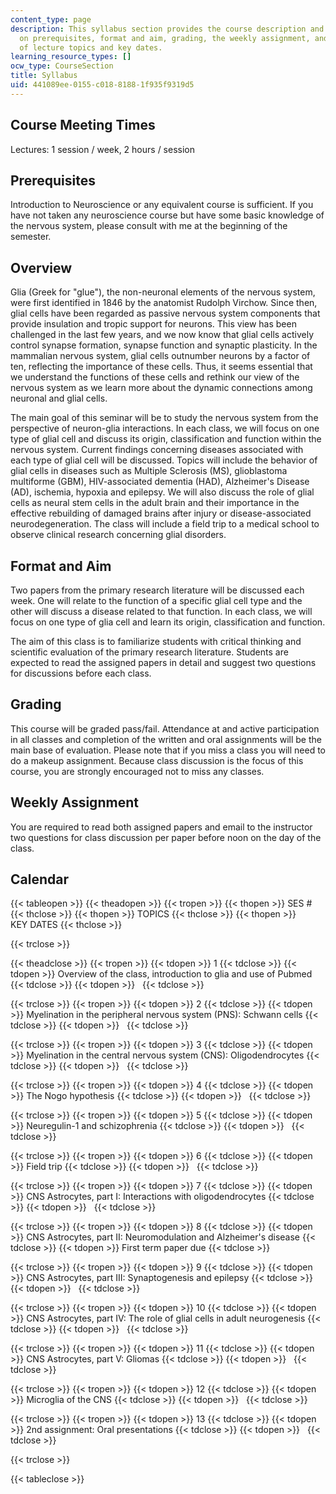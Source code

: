 ```yaml
---
content_type: page
description: This syllabus section provides the course description and information
  on prerequisites, format and aim, grading, the weekly assignment, and a calendar
  of lecture topics and key dates.
learning_resource_types: []
ocw_type: CourseSection
title: Syllabus
uid: 441089ee-0155-c018-8188-1f935f9319d5
---
```


Course Meeting Times
--------------------

Lectures: 1 session / week, 2 hours / session

Prerequisites
-------------

Introduction to Neuroscience or any equivalent course is sufficient. If you have not taken any neuroscience course but have some basic knowledge of the nervous system, please consult with me at the beginning of the semester.

Overview
--------

Glia (Greek for "glue"), the non-neuronal elements of the nervous system, were first identified in 1846 by the anatomist Rudolph Virchow. Since then, glial cells have been regarded as passive nervous system components that provide insulation and tropic support for neurons. This view has been challenged in the last few years, and we now know that glial cells actively control synapse formation, synapse function and synaptic plasticity. In the mammalian nervous system, glial cells outnumber neurons by a factor of ten, reflecting the importance of these cells. Thus, it seems essential that we understand the functions of these cells and rethink our view of the nervous system as we learn more about the dynamic connections among neuronal and glial cells.

The main goal of this seminar will be to study the nervous system from the perspective of neuron-glia interactions. In each class, we will focus on one type of glial cell and discuss its origin, classification and function within the nervous system. Current findings concerning diseases associated with each type of glial cell will be discussed. Topics will include the behavior of glial cells in diseases such as Multiple Sclerosis (MS), glioblastoma multiforme (GBM), HIV-associated dementia (HAD), Alzheimer's Disease (AD), ischemia, hypoxia and epilepsy. We will also discuss the role of glial cells as neural stem cells in the adult brain and their importance in the effective rebuilding of damaged brains after injury or disease-associated neurodegeneration. The class will include a field trip to a medical school to observe clinical research concerning glial disorders.

Format and Aim
--------------

Two papers from the primary research literature will be discussed each week. One will relate to the function of a specific glial cell type and the other will discuss a disease related to that function. In each class, we will focus on one type of glia cell and learn its origin, classification and function.

The aim of this class is to familiarize students with critical thinking and scientific evaluation of the primary research literature. Students are expected to read the assigned papers in detail and suggest two questions for discussions before each class.

Grading
-------

This course will be graded pass/fail. Attendance at and active participation in all classes and completion of the written and oral assignments will be the main base of evaluation. Please note that if you miss a class you will need to do a makeup assignment. Because class discussion is the focus of this course, you are strongly encouraged not to miss any classes.

Weekly Assignment
-----------------

You are required to read both assigned papers and email to the instructor two questions for class discussion per paper before noon on the day of the class.

Calendar
--------

{{< tableopen >}}
{{< theadopen >}}
{{< tropen >}}
{{< thopen >}}
SES #
{{< thclose >}}
{{< thopen >}}
TOPICS
{{< thclose >}}
{{< thopen >}}
KEY DATES
{{< thclose >}}

{{< trclose >}}

{{< theadclose >}}
{{< tropen >}}
{{< tdopen >}}
1
{{< tdclose >}}
{{< tdopen >}}
Overview of the class, introduction to glia and use of Pubmed
{{< tdclose >}}
{{< tdopen >}}
 
{{< tdclose >}}

{{< trclose >}}
{{< tropen >}}
{{< tdopen >}}
2
{{< tdclose >}}
{{< tdopen >}}
Myelination in the peripheral nervous system (PNS): Schwann cells
{{< tdclose >}}
{{< tdopen >}}
 
{{< tdclose >}}

{{< trclose >}}
{{< tropen >}}
{{< tdopen >}}
3
{{< tdclose >}}
{{< tdopen >}}
Myelination in the central nervous system (CNS): Oligodendrocytes
{{< tdclose >}}
{{< tdopen >}}
 
{{< tdclose >}}

{{< trclose >}}
{{< tropen >}}
{{< tdopen >}}
4
{{< tdclose >}}
{{< tdopen >}}
The Nogo hypothesis
{{< tdclose >}}
{{< tdopen >}}
 
{{< tdclose >}}

{{< trclose >}}
{{< tropen >}}
{{< tdopen >}}
5
{{< tdclose >}}
{{< tdopen >}}
Neuregulin-1 and schizophrenia
{{< tdclose >}}
{{< tdopen >}}
 
{{< tdclose >}}

{{< trclose >}}
{{< tropen >}}
{{< tdopen >}}
6
{{< tdclose >}}
{{< tdopen >}}
Field trip
{{< tdclose >}}
{{< tdopen >}}
 
{{< tdclose >}}

{{< trclose >}}
{{< tropen >}}
{{< tdopen >}}
7
{{< tdclose >}}
{{< tdopen >}}
CNS Astrocytes, part I: Interactions with oligodendrocytes
{{< tdclose >}}
{{< tdopen >}}
 
{{< tdclose >}}

{{< trclose >}}
{{< tropen >}}
{{< tdopen >}}
8
{{< tdclose >}}
{{< tdopen >}}
CNS Astrocytes, part II: Neuromodulation and Alzheimer's disease
{{< tdclose >}}
{{< tdopen >}}
First term paper due
{{< tdclose >}}

{{< trclose >}}
{{< tropen >}}
{{< tdopen >}}
9
{{< tdclose >}}
{{< tdopen >}}
CNS Astrocytes, part III: Synaptogenesis and epilepsy
{{< tdclose >}}
{{< tdopen >}}
 
{{< tdclose >}}

{{< trclose >}}
{{< tropen >}}
{{< tdopen >}}
10
{{< tdclose >}}
{{< tdopen >}}
CNS Astrocytes, part IV: The role of glial cells in adult neurogenesis
{{< tdclose >}}
{{< tdopen >}}
 
{{< tdclose >}}

{{< trclose >}}
{{< tropen >}}
{{< tdopen >}}
11
{{< tdclose >}}
{{< tdopen >}}
CNS Astrocytes, part V: Gliomas
{{< tdclose >}}
{{< tdopen >}}
 
{{< tdclose >}}

{{< trclose >}}
{{< tropen >}}
{{< tdopen >}}
12
{{< tdclose >}}
{{< tdopen >}}
Microglia of the CNS
{{< tdclose >}}
{{< tdopen >}}
 
{{< tdclose >}}

{{< trclose >}}
{{< tropen >}}
{{< tdopen >}}
13
{{< tdclose >}}
{{< tdopen >}}
2nd assignment: Oral presentations
{{< tdclose >}}
{{< tdopen >}}
 
{{< tdclose >}}

{{< trclose >}}

{{< tableclose >}}